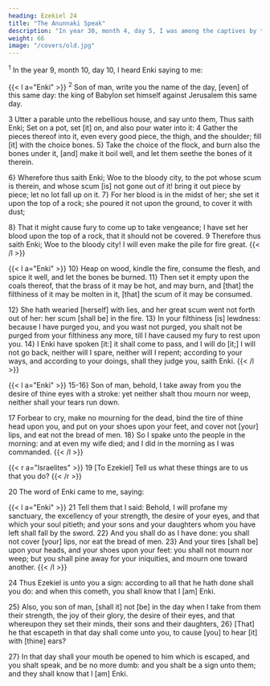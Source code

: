 ```yaml
---
heading: Ezekiel 24
title: "The Anunnaki Speak"
description: "In year 30, month 4, day 5, I was among the captives by the river of Chebar"
weight: 66
image: "/covers/old.jpg"
---
```




<sup>1</sup> In the year 9, month 10, day 10, I heard Enki saying to me:


{{< l a="Enki" >}}
<sup>2</sup> Son of man, write you the name of the day, [even] of this same day: the king of Babylon set himself against Jerusalem this same day.

3 Utter a parable unto the rebellious house, and say unto them, Thus saith Enki; Set on a pot, set [it] on, and also pour water into it: 4 Gather the pieces thereof into it, even every good piece, the thigh, and the shoulder; fill [it] with
the choice bones. 5} Take the choice of the flock, and burn also the bones under it, [and] make it boil well, and let
them seethe the bones of it therein.

6} Wherefore thus saith Enki; Woe to the bloody city, to the pot whose scum is therein, and whose scum [is] not gone out of it! bring it out piece by piece; let no lot fall up on it. 7} For her blood is in the midst of her; she set it upon the top of a rock; she poured it not upon
the ground, to cover it with dust; 

8} That it might cause fury to come up to take vengeance; I have set her blood
upon the top of a rock, that it should not be covered. 9 Therefore thus saith Enki; Woe to the bloody city!
I will even make the pile for fire great. 
{{< /l >}}

{{< l a="Enki" >}}
10} Heap on wood, kindle the fire, consume the flesh, and spice it well, and let the bones be burned. 11} Then set it empty upon the coals thereof, that the brass of it may be hot, and may burn, and [that] the filthiness of it may be molten in it, [that] the scum of it may be consumed. 

12} She hath wearied [herself] with lies, and her great scum went not forth out of her: her scum [shall be] in the fire. 13} In your filthiness [is] lewdness: because I have purged you, and you wast not purged, you shalt not be purged from your filthiness any more, till I have caused my fury to rest upon you. 14} I Enki have spoken [it:] it shall come to pass, and I will do [it;] I will not go back, neither will I spare, neither will I repent; according to your ways, and according to your doings, shall they judge you, saith Enki.
{{< /l >}}



{{< l a="Enki" >}}
15-16} Son of man, behold, I take away from you the desire of thine eyes with a stroke: yet neither shalt thou
mourn nor weep, neither shall your tears run down. 

17 Forbear to cry, make no mourning for the dead, bind the tire of thine head upon you, and put on your shoes upon your feet, and cover not [your] lips, and eat not the bread of men. 18} So I spake unto the people in the morning: and at even my wife died; and I did in the morning as I was commanded.
{{< /l >}}


{{< r a="Israelites" >}}
19 [To Ezekiel] Tell us what these things are to us that you do? 
{{< /r >}}

20 The word of Enki came to me, saying:

{{< l a="Enki" >}}
21 Tell them that I said: Behold, I will profane my sanctuary, the excellency of your strength, the desire of your eyes, and
that which your soul pitieth; and your sons and your daughters whom you have left shall fall by the sword.
22} And you shall do as I have done: you shall not cover [your] lips, nor eat the bread of men. 23} And your tires
[shall be] upon your heads, and your shoes upon your feet: you shall not mourn nor weep; but you shall pine away for
your iniquities, and mourn one toward another. 
{{< /l >}}


24 Thus Ezekiel is unto you a sign: according to all that he hath done shall you do: and when this cometh, you shall know that I [am] Enki. 

25} Also, you son of man, [shall it] not [be] in the day when I take from them their strength, the joy of their glory, the desire of their eyes, and that whereupon they set their minds, their sons and their daughters, 26} [That] he that escapeth in that day shall come unto you, to cause [you] to hear [it] with [thine] ears?

27} In that day shall your mouth be opened to him which is escaped, and you shalt speak, and be no more dumb: and you shalt be a sign unto them; and they shall know that I [am] Enki.
